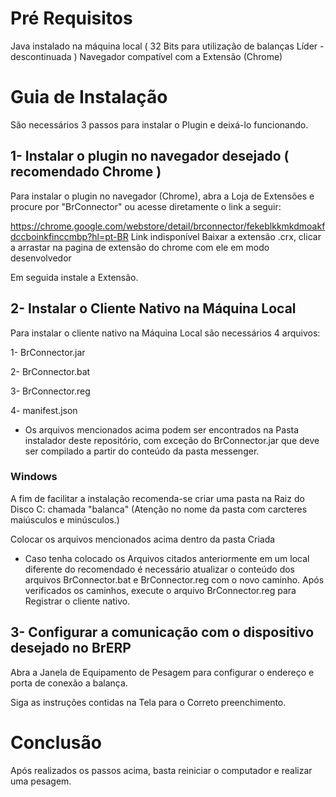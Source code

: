 # Pré Requisitos
Java instalado na máquina local ( 32 Bits para utilização de balanças Líder - descontinuada )
Navegador compatível com a Extensão (Chrome)

# Guia de Instalação 

São necessários 3 passos para instalar o Plugin e deixá-lo funcionando.

## 1- Instalar o plugin no navegador desejado ( recomendado Chrome )

Para instalar o plugin no navegador (Chrome), abra a Loja de Extensões e procure por "BrConnector" ou acesse diretamente o link a seguir:

https://chrome.google.com/webstore/detail/brconnector/fekeblkkmkdmoakfdccboinkfinccmbp?hl=pt-BR
Link indisponível
Baixar a extensão .crx, clicar a arrastar na pagina de extensão do chrome com ele em modo desenvolvedor

Em seguida instale a Extensão.

## 2- Instalar o Cliente Nativo na Máquina Local 

Para instalar o cliente nativo na Máquina Local são necessários 4 arquivos:

1- BrConnector.jar

2- BrConnector.bat

3- BrConnector.reg

4- manifest.json

* Os arquivos mencionados acima podem ser encontrados na Pasta instalador deste repositório, com exceção do BrConnector.jar que deve ser compilado a partir do conteúdo da pasta messenger.

### Windows

A fim de facilitar a instalação recomenda-se criar uma pasta na Raiz do Disco C: chamada "balanca" (Atenção no nome da pasta com carcteres maiúsculos e minúsculos.)

Colocar os arquivos mencionados acima dentro da pasta Criada

* Caso tenha colocado os Arquivos citados anteriormente em um local diferente do recomendado é necessário atualizar o conteúdo dos arquivos BrConnector.bat e BrConnector.reg com o novo caminho.
Após verificados os caminhos, execute o arquivo BrConnector.reg para Registrar o cliente nativo.

## 3- Configurar a comunicação com o dispositivo desejado no BrERP

Abra a Janela de Equipamento de Pesagem para configurar o endereço e porta de conexão a balança.

Siga as instruções contidas na Tela para o Correto preenchimento.

# Conclusão 

Após realizados os passos acima, basta reiniciar o computador e realizar uma pesagem.
